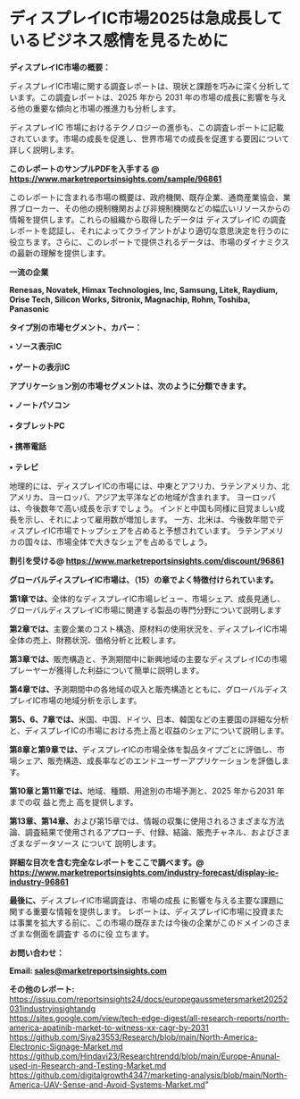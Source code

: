 # ディスプレイIC市場2025は急成長しているビジネス感情を見るために

<strong><b>ディスプレイIC市場の概要：</b></strong>

ディスプレイIC市場に関する調査レポートは、現状と課題を巧みに深く分析しています。この調査レポートは、2025 年から 2031 年の市場の成長に影響を与える他の重要な傾向と市場の推進力も分析します。

ディスプレイIC 市場におけるテクノロジーの進歩も、この調査レポートに記載されています。市場の成長を促進し、世界市場での成長を促進する要因について詳しく説明します。

<strong>このレポートのサンプルPDFを入手する @ <a href=https://www.marketreportsinsights.com/sample/96861>https://www.marketreportsinsights.com/sample/96861</a></strong>

このレポートに含まれる市場の概要は、政府機関、既存企業、通商産業協会、業界ブローカー、その他の規制機関および非規制機関などの幅広いリソースからの情報を提供します。これらの組織から取得したデータは ディスプレイIC の調査レポートを認証し、それによってクライアントがより適切な意思決定を行うのに役立ちます。さらに、このレポートで提供されるデータは、市場のダイナミクスの最新の理解を提供します。

<strong>一流の企業</strong>

<strong><b>Renesas, Novatek, Himax Technologies, Inc, Samsung, Litek, Raydium, Orise Tech, Silicon Works, Sitronix, Magnachip, Rohm, Toshiba, Panasonic</b></strong>

<strong><b>タイプ別の市場セグメント、カバー：</b></strong>

<strong>• ソース表示IC<br><br>• ゲートの表示IC</strong>

<strong><b>アプリケーション別の市場セグメントは、次のように分類できます。</b></strong>

<strong>• ノートパソコン<br><br>• タブレットPC<br><br>• 携帯電話<br><br>• テレビ</strong>

 地理的には、ディスプレイICの市場には、中東とアフリカ、ラテンアメリカ、北アメリカ、ヨーロッパ、アジア太平洋などの地域が含まれます。 ヨーロッパは、今後数年で高い成長を示すでしょう。 インドと中国も同様に目覚ましい成長を示し、それによって雇用数が増加します。 一方、北米は、今後数年間でディスプレイIC市場でトップシェアを占めると予想されています。 ラテンアメリカの国々は、市場全体で大きなシェアを占めるでしょう。

<strong>割引を受ける@ <a href=https://www.marketreportsinsights.com/discount/96861>https://www.marketreportsinsights.com/discount/96861</a></strong>

<strong><b>グローバルディスプレイIC市場は、（15）の章でよく特徴付けられています。</b></strong>

<strong><b>第</b></strong><strong><b>1章では、</b></strong>全体的なディスプレイIC市場レビュー、市場シェア、成長見通し、グローバルディスプレイIC市場に関連する製品の専門分野について説明します

<strong><b>第2章では、</b></strong>主要企業のコスト構造、原材料の使用状況を、ディスプレイIC市場全体の売上、財務状況、価格分析と比較します。

<strong><b>第3章では、</b></strong>販売構造と、予測期間中に新興地域の主要なディスプレイICの市場プレーヤーが獲得した利益について簡単に説明します。

<strong><b>第4章では、</b></strong>予測期間中の各地域の収入と販売構造とともに、グローバルディスプレイIC市場の地域分析を示します。

<strong><b>第5、6、7章では、</b></strong>米国、中国、ドイツ、日本、韓国などの主要国の詳細な分析と、ディスプレイICの市場における売上高と収益のシェアについて説明します。

<strong><b>第8章と第9章では、</b></strong>ディスプレイICの市場全体を製品タイプごとに評価し、市場シェア、販売構造、成長率などのエンドユーザーアプリケーションを評価します。

<strong><b>第10章と第11章では、</b></strong>地域、種類、用途別の市場予測と、2025 年から2031 年までの収 益と売上 高を提供します。

<strong><b>第13章、第14章、</b></strong>および第15章では、情報の収集に使用されるさまざまな方法論、調査結果で使用されるアプローチ、付録、結論、販売チャネル、およびさまざまなデータソース について 説明します。

<strong>詳細な目次を含む完全なレポートをここで調べます。@ <a href=https://www.marketreportsinsights.com/industry-forecast/display-ic-industry-96861>https://www.marketreportsinsights.com/industry-forecast/display-ic-industry-96861</a></strong>

<strong><b>最後に、</b></strong>ディスプレイIC市場調査は、市場の成長 に影響を</a>与える主要な課題に関する重要な情報を提供します。 レポートは、ディスプレイIC市場に投資または事業を拡大する前に、この市場の既存または今後の企業がこのドメインのさまざまな側面を調査す るのに役 立ちます。

<strong><b>お問い合わせ：</b></strong>

<strong>Email: </strong><a href=mailto:sales@marketreportsinsights.com><strong>sales@marketreportsinsights.com</strong></a>

<strong>その他のレポート:</strong>
<br>
<a href=https://issuu.com/reportsinsights24/docs/europegaussmetersmarket20252031industryinsightandg>https://issuu.com/reportsinsights24/docs/europegaussmetersmarket20252031industryinsightandg</a>
<br>
<a href=https://sites.google.com/view/tech-edge-digest/all-research-reports/north-america-apatinib-market-to-witness-xx-cagr-by-2031>https://sites.google.com/view/tech-edge-digest/all-research-reports/north-america-apatinib-market-to-witness-xx-cagr-by-2031</a>
<br>
<a href=https://github.com/Siya23553/Research/blob/main/North-America-Electronic-Signage-Market.md>https://github.com/Siya23553/Research/blob/main/North-America-Electronic-Signage-Market.md</a>
<br>
<a href=https://github.com/Hindavi23/Researchtrendd/blob/main/Europe-Anunal-used-in-Research-and-Testing-Market.md>https://github.com/Hindavi23/Researchtrendd/blob/main/Europe-Anunal-used-in-Research-and-Testing-Market.md</a>
<br>
<a href=https://github.com/digitalgrowth4347/marketing-analysis/blob/main/North-America-UAV-Sense-and-Avoid-Systems-Market.md>https://github.com/digitalgrowth4347/marketing-analysis/blob/main/North-America-UAV-Sense-and-Avoid-Systems-Market.md</a>"
